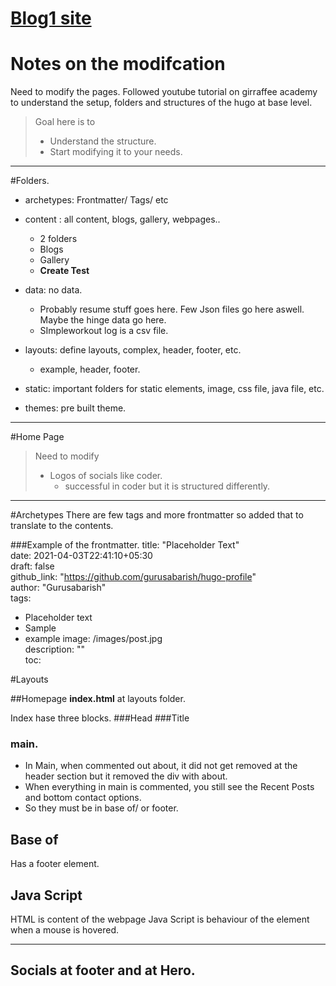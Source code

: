 # [Blog1 site](https://sambidwasti.github.io/blog1/)

# Notes on the modifcation

Need to modify the pages. 
Followed youtube tutorial on girraffee academy to understand the setup, folders and structures of the hugo at base level.

> Goal here is to 
> * Understand the structure.
> * Start modifying it to your needs.
> 
---
#Folders.
* archetypes: Frontmatter/ Tags/ etc
* content : all content, blogs, gallery, webpages..
    * 2 folders
    * Blogs
    * Gallery
    * **Create Test** 
    
* data: no data. 
    * Probably resume stuff goes here. Few Json files go here aswell. Maybe the hinge data go here.
    * SImpleworkout log is a csv file.
    
* layouts: define layouts, complex, header, footer, etc.    
    * example, header, footer. 
* static: important folders for static elements, image, css file, java file, etc.

* themes: pre built theme.

---

#Home Page
> Need to modify 
> * Logos of socials like coder.
>   * successful in coder but it is structured differently.


---
#Archetypes
There are few tags and more frontmatter so added that to translate to the contents.

###Example of the frontmatter.
title: "Placeholder Text"    
date: 2021-04-03T22:41:10+05:30     
draft: false       
github_link: "https://github.com/gurusabarish/hugo-profile"       
author: "Gurusabarish"        
tags:       
  - Placeholder text
  - Sample
  - example
image: /images/post.jpg       
description: ""       
toc:
    
#Layouts

##Homepage
**index.html** at layouts folder.

Index hase three blocks.
###Head
###Title

### main.
* In Main, when commented out about, it did not get removed at the header section but it removed the div with about.
* When everything in main is commented, you still see the Recent Posts and bottom contact options.
* So they must be in base of/ or footer.

## Base of
Has a footer element.

## Java Script

HTML is content of the webpage
Java Script is behaviour of the element when a mouse is hovered.

---
## Socials at footer and at Hero.

